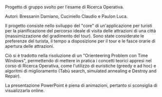 Progetto di gruppo svolto per l'esame di Ricerca Operativa.

Autori: Bressanin Damiano, Cuciniello Claudio e Paulon Luca.

Il progetto consiste nello sviluppo del "core" di un'applicazione per turisti per la pianificazione del percorso ideale di visita delle attrazioni di una città (massimizzazione del gradimento del tour).
Sono state considerate le preferenze del turista, il tempo a disposizione per il tour e le fasce orarie di apertura delle attrazioni.

Ciò si è tradotto nella risoluzione di un "Orienteering Problem con Time Windows", permettendo di mettere in pratica i concetti teorici appresi nel corso di Ricerca Operativa, come l'utilizzo di euristiche (greedy e ad hoc) e algoritmi di miglioramento (Tabù search, simulated annealing e Destroy and Repair).

La presentazione PowerPoint è piena di animazioni, pertanto si sconsiglia di visualizzarla online.

